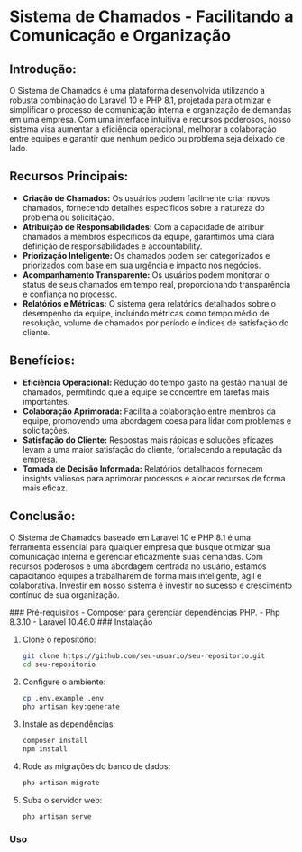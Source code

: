 <!DOCTYPE html>
<html lang="pt-br">
<head>
    <meta charset="UTF-8">
    <meta name="viewport" content="width=device-width, initial-scale=1.0">
</head>
<body>
    <div class="container">
        <h1>Sistema de Chamados - Facilitando a Comunicação e Organização</h1>
        <h2>Introdução:</h2>
        <p>O Sistema de Chamados é uma plataforma desenvolvida utilizando a robusta combinação do Laravel 10 e PHP 8.1, projetada para otimizar e simplificar o processo de comunicação interna e organização de demandas em uma empresa. Com uma interface intuitiva e recursos poderosos, nosso sistema visa aumentar a eficiência operacional, melhorar a colaboração entre equipes e garantir que nenhum pedido ou problema seja deixado de lado.</p>
        <h2>Recursos Principais:</h2>
        <ul>
            <li><strong>Criação de Chamados:</strong> Os usuários podem facilmente criar novos chamados, fornecendo detalhes específicos sobre a natureza do problema ou solicitação.</li>
            <li><strong>Atribuição de Responsabilidades:</strong> Com a capacidade de atribuir chamados a membros específicos da equipe, garantimos uma clara definição de responsabilidades e accountability.</li>
            <li><strong>Priorização Inteligente:</strong> Os chamados podem ser categorizados e priorizados com base em sua urgência e impacto nos negócios.</li>
            <li><strong>Acompanhamento Transparente:</strong> Os usuários podem monitorar o status de seus chamados em tempo real, proporcionando transparência e confiança no processo.</li>
            <li><strong>Relatórios e Métricas:</strong> O sistema gera relatórios detalhados sobre o desempenho da equipe, incluindo métricas como tempo médio de resolução, volume de chamados por período e índices de satisfação do cliente.</li>
        </ul>
        <h2>Benefícios:</h2>
        <ul>
            <li><strong>Eficiência Operacional:</strong> Redução do tempo gasto na gestão manual de chamados, permitindo que a equipe se concentre em tarefas mais importantes.</li>
            <li><strong>Colaboração Aprimorada:</strong> Facilita a colaboração entre membros da equipe, promovendo uma abordagem coesa para lidar com problemas e solicitações.</li>
            <li><strong>Satisfação do Cliente:</strong> Respostas mais rápidas e soluções eficazes levam a uma maior satisfação do cliente, fortalecendo a reputação da empresa.</li>
            <li><strong>Tomada de Decisão Informada:</strong> Relatórios detalhados fornecem insights valiosos para aprimorar processos e alocar recursos de forma mais eficaz.</li>
        </ul>
        <h2>Conclusão:</h2>
        <p>O Sistema de Chamados baseado em Laravel 10 e PHP 8.1 é uma ferramenta essencial para qualquer empresa que busque otimizar sua comunicação interna e gerenciar eficazmente suas demandas. Com recursos poderosos e uma abordagem centrada no usuário, estamos capacitando equipes a trabalharem de forma mais inteligente, ágil e colaborativa. Investir em nosso sistema é investir no sucesso e crescimento contínuo de sua organização.</p>
    </div>
    ### Pré-requisitos
- Composer para gerenciar dependências PHP.
- Php 8.3.10
- Laravel 10.46.0
### Instalação

1. Clone o repositório:
    ```bash
    git clone https://github.com/seu-usuario/seu-repositorio.git
    cd seu-repositorio
    ```

2. Configure o ambiente:
    ```bash
    cp .env.example .env
    php artisan key:generate
    ```

3. Instale as dependências:
    ```bash
    composer install
    npm install
    ```

4. Rode as migrações do banco de dados:
    ```bash
    php artisan migrate
    ```

5. Suba o servidor web:
    ```bash
    php artisan serve
    ```

### Uso
</body>
</html>
